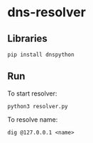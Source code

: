 # dns-resolver

## Libraries

```
pip install dnspython
```

## Run
To start resolver:

```
python3 resolver.py 
```

To resolve name:
```
dig @127.0.0.1 <name>
```
